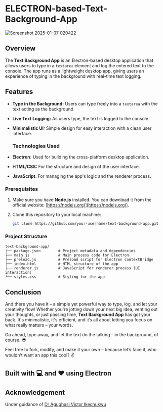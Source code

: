 # ELECTRON-based-Text-Background-App
![Screenshot 2025-01-07 020422](https://github.com/user-attachments/assets/b9bc080e-b88e-4cf3-8aa4-cdb1961036d6)


## Overview

The **Text Background App** is an Electron-based desktop application that allows users to type in a `textarea` element and log the entered text to the console. The app runs as a lightweight desktop app, giving users an experience of typing in the background with real-time text logging.

## Features

- **Type in the Background:** Users can type freely into a `textarea` with the text acting as the background.
- **Live Text Logging:** As users type, the text is logged to the console.
- **Minimalistic UI:** Simple design for easy interaction with a clean user interface.

  ### Technologies Used

- **Electron:** Used for building the cross-platform desktop application.
- **HTML/CSS:** For the structure and design of the user interface.
- **JavaScript:** For managing the app's logic and the renderer process.


### Prerequisites

1. Make sure you have **Node.js** installed. You can download it from the official website: [https://nodejs.org/](https://nodejs.org/).
2. Clone this repository to your local machine:

   ```bash
   git clone https://github.com/your-username/text-background-app.git
### Project Structure
```
text-background-app/
├── package.json        # Project metadata and dependencies
├── main.js             # Main process code for Electron
├── preload.js          # Preload script for Electron contextBridge
├── index.html          # HTML structure of the app
├── renderer.js         # JavaScript for renderer process (UI interaction)
└── styles.css          # Styling for the app
```

## Conclusion

And there you have it – a simple yet powerful way to type, log, and let your creativity flow! Whether you're jotting down your next big idea, venting out your thoughts, or just passing time, **Text Background App** has got your back. It's minimalistic, it's efficient, and it’s all about letting you focus on what really matters – your words.

Go ahead, type away, and let the text do the talking – in the background, of course. 😎

Feel free to fork, modify, and make it your own – because let’s face it, who wouldn’t want an app this cool? ✌️


## Built with 💻 and ❤️ using Electron

## Acknowledgement
Under guidance of  [Dr Agughasi Victor Ikechukwu](https://github.com/Victor-Ikechukwu)
